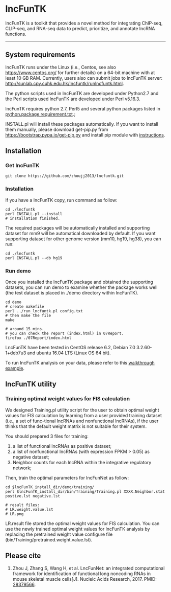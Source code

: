 # lncFunTK

lncFunTK is a toolkit that provides a novel method for integrating ChIP-seq, CLIP-seq, and RNA-seq data to predict, prioritize, and annotate lncRNA functions.

----------
## System requirements

lncFunTK runs under the Linux (i.e., Centos, see also https://www.centos.org/ for further details) on a 64-bit machine with at least 10 GB RAM. Currently, users also can submit jobs to lncFunTK server: http://sunlab.cpy.cuhk.edu.hk/lncfuntk/runlncfuntk.html.  

The python scripts used in lncFunTK are developed under Python2.7 and the Perl scripts used lncFunTK are developed under Perl v5.16.3.

lncFunTK requires python 2.7, Perl5 and several python packages listed in [python.package.requirement.txt](https://github.com/zhoujj2013/lncfuntk/blob/master/python.package.requirement.txt).;

INSTALL.pl will install these packages automatically. If you want to install them manually, please download get-pip.py from https://bootstrap.pypa.io/get-pip.py and install pip module with [instructions](https://pip.pypa.io/en/stable/installing/).

## Installation

### Get lncFunTK
```
git clone https://github.com/zhoujj2013/lncfuntk.git
```

### Installation

If you have a lncFunTK copy, run command as follow:

```
cd ./lncfuntk
perl INSTALL.pl --install
# installation finished.
```

The required packages will be automatically installed and supporting dataset for mm9 will be automatical downloaded by default. If you want supporting dataset for other genome version (mm10, hg19, hg38), you can run:

```
cd ./lncfuntk
perl INSTALL.pl --db hg19
```

### Run demo

Once you installed the lncFunTK package and obtained the supporting datasets, you can run demo to examine whether the package works well (the test dataset is placed in ./demo directory within lncFunTK).

```
cd demo
# create makefile
perl ../run_lncfuntk.pl config.txt
# then make the file
make

# around 15 mins.
# you can check the report (index.html) in 07Report.
firefox ./07Report/index.html
```

LncFunTK have been tested in CentOS release 6.2, Debian 7.0 3.2.60-1+deb7u3 and ubuntu 16.04 LTS (Linux OS 64 bit).

To run lncFunTK analysis on your data, please refer to this [walkthrough example](https://github.com/zhoujj2013/lncfuntk/blob/master/walkthroughexample.md).

## lncFunTK utility

### Training optimal weight values for FIS calculation

We designed Training.pl utility script for the user to obtain optimal weight values for FIS calculation by learning from a user provided training dataset (i.e., a set of func-tional lncRNAs and nonfunctional lncRNAs), if the user thinks that the default weight matrix is not suitable for their system.

You should prepared 3 files for training:

1. a list of functional lncRNAs as positive dataset;
2. a list of nonfunctional lncRNAs (with expression FPKM > 0.05) as negative dataset;
3. Neighbor counts for each lncRNA within the integrative regulatory network;

Then, train the optimal parameters for lncFunNet as follow:

```
cd $lncFunTK_install_dir/demo/training/
perl $lncFunTK_install_dir/bin/Training/Training.pl XXXX.Neighbor.stat postive.lst negative.lst

# result files:
# LR.weight.value.lst
# LR.png
```

LR.result file stored the optimal weight values for FIS calculation. You can use the newly trained optimal weight values for lncFunTK analysis by replacing the pretrained weight value configure file (bin/Training/pretrained.weight.value.lst). 

## Please cite

1. Zhou J, Zhang S, Wang H, et al. LncFunNet: an integrated computational framework for identification of functional long noncoding RNAs in mouse skeletal muscle cells[J]. Nucleic Acids Research, 2017. PMID: [28379566](https://www.ncbi.nlm.nih.gov/pubmed/28379566).
